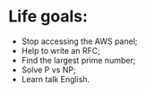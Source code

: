 # Life goals:
 - Stop accessing the AWS panel;
 - Help to write an RFC;
 - Find the largest prime number;
 - Solve P vs NP;
 - Learn talk English.
